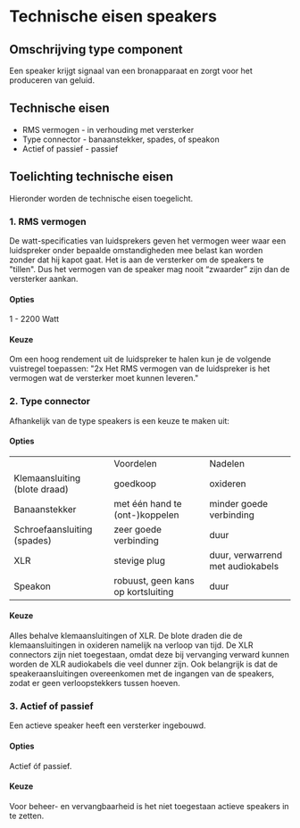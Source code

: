 # Technische eisen speakers

## Omschrijving type component

Een speaker krijgt signaal van een bronapparaat en zorgt voor het produceren van
geluid.

## Technische eisen

* RMS vermogen - in verhouding met versterker
* Type connector - banaanstekker, spades, of speakon
* Actief of passief - passief

## Toelichting technische eisen

Hieronder worden de technische eisen toegelicht.

### 1. RMS vermogen

De watt-specificaties van luidsprekers geven het vermogen weer waar een
luidspreker onder bepaalde omstandigheden mee belast kan worden zonder dat hij
kapot gaat. Het is aan de versterker om de speakers te "tillen". Dus het
vermogen van de speaker mag nooit “zwaarder” zijn dan de versterker aankan.

#### Opties

1 - 2200 Watt

#### Keuze

Om een hoog rendement uit de luidspreker te halen kun je de volgende vuistregel
toepassen: "2x Het RMS vermogen van de luidspreker is het vermogen wat de
versterker moet kunnen leveren."

### 2. Type connector

Afhankelijk van de type speakers is een keuze te maken uit:

#### Opties

<table>
  <tr>
    <td></td>
    <td>Voordelen</td>
    <td>Nadelen</td>
  </tr>
  <tr>
    <td>Klemaansluiting (blote draad)</td>
    <td>goedkoop</td>
    <td>oxideren</td>
  </tr>
  <tr>
    <td>Banaanstekker</td>
    <td>met één hand te (ont-)koppelen</td>
    <td>minder goede verbinding</td>
  </tr>
  <tr>
    <td>Schroefaansluiting (spades)</td>
    <td>zeer goede verbinding</td>
    <td>duur</td>
  </tr>
  <tr>
    <td>XLR</td>
    <td>stevige plug</td>
    <td>duur, verwarrend met audiokabels</td>
  </tr>
  <tr>
    <td>Speakon</td>
    <td>robuust, geen kans op kortsluiting</td>
    <td>duur</td>
  </tr>
</table>


#### Keuze

Alles behalve klemaansluitingen of XLR. De blote draden die de klemaansluitingen
in oxideren namelijk na verloop van tijd. De XLR connectors zijn niet
toegestaan, omdat deze bij vervanging verward kunnen worden de XLR audiokabels
die veel dunner zijn. Ook belangrijk is dat de speakeraansluitingen overeenkomen
met de ingangen van de speakers, zodat er geen verloopstekkers tussen hoeven.

### 3. Actief of passief

Een actieve speaker heeft een versterker ingebouwd.

#### Opties

Actief óf passief.

#### Keuze

Voor beheer- en vervangbaarheid is het niet toegestaan actieve speakers in te
zetten.
